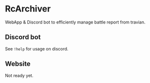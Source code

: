 # RcArchiver

WebApp & Discord bot to efficiently manage battle report from travian.

## Discord bot

See `!help` for usage on discord.

## Website 

Not ready yet.
